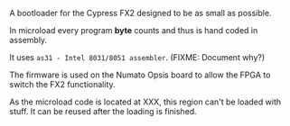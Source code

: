 A bootloader for the Cypress FX2 designed to be as small as possible.

In microload every program **byte** counts and thus is hand coded in assembly.

It uses `as31 - Intel 8031/8051 assembler`. (FIXME: Document why?)

The firmware is used on the Numato Opsis board to allow the FPGA to switch
the FX2 functionality.

As the microload code is located at XXX, this region can't be loaded with
stuff. It can be reused after the loading is finished.

